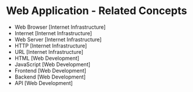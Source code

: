 # Web Application - Related Concepts

- Web Browser [Internet Infrastructure]
- Internet [Internet Infrastructure]
- Web Server [Internet Infrastructure]
- HTTP [Internet Infrastructure]
- URL [Internet Infrastructure]
- HTML [Web Development]
- JavaScript [Web Development]
- Frontend [Web Development]
- Backend [Web Development]
- API [Web Development]
